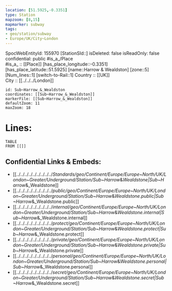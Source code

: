 ```yaml
---
location: [51.5925,-0.3351] 
type: Station 
mapzoom: [8,15] 
mapmarker: subway 
tags:
- geo/station/subway
- Europe/UK/City~London
---
```

SpocWebEntityId: 155970
[StationSId::] 
isDeleted: false
isReadOnly: false
confidential: public
#is_a_/Place  
#is_a_ :: [[Place]] 
[has_place_longitude::-0.3351] 
[has_place_latitude::51.5925] 
[name::Harrow &amp; Wealdston] 
[zone::5] 
[Num_lines::1] 
[switch-to-Rail::1] 
Country :: [[UK]]  
City :: [[../../../London]]  


```leaflet
id: Sub~Harrow_&_Wealdston
coordinates: [[Sub~Harrow_&_Wealdston]] 
markerFile: [[Sub~Harrow_&_Wealdston]] 
defaultZoom: 11 
maxZoom: 18
```


# Lines: 
```dataview
TABLE 
FROM [[]] 
```

## Confidential Links & Embeds: 
- [[../../../../../../../../../_Standards/geo/Continent/Europe/Europe~North/UK/London~Greater/Underground/Station/Sub~Harrow_&_Wealdstone|Sub~Harrow_&_Wealdstone]] 
- [[../../../../../../../../../_public/geo/Continent/Europe/Europe~North/UK/London~Greater/Underground/Station/Sub~Harrow_&_Wealdstone.public|Sub~Harrow_&_Wealdstone.public]] 
- [[../../../../../../../../../_internal/geo/Continent/Europe/Europe~North/UK/London~Greater/Underground/Station/Sub~Harrow_&_Wealdstone.internal|Sub~Harrow_&_Wealdstone.internal]] 
- [[../../../../../../../../../_protect/geo/Continent/Europe/Europe~North/UK/London~Greater/Underground/Station/Sub~Harrow_&_Wealdstone.protect|Sub~Harrow_&_Wealdstone.protect]] 
- [[../../../../../../../../../_private/geo/Continent/Europe/Europe~North/UK/London~Greater/Underground/Station/Sub~Harrow_&_Wealdstone.private|Sub~Harrow_&_Wealdstone.private]] 
- [[../../../../../../../../../_personal/geo/Continent/Europe/Europe~North/UK/London~Greater/Underground/Station/Sub~Harrow_&_Wealdstone.personal|Sub~Harrow_&_Wealdstone.personal]] 
- [[../../../../../../../../../_secret/geo/Continent/Europe/Europe~North/UK/London~Greater/Underground/Station/Sub~Harrow_&_Wealdstone.secret|Sub~Harrow_&_Wealdstone.secret]] 
